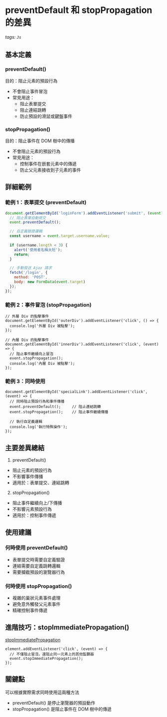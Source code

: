 # preventDefault 和 stopPropagation 的差異

###### tags: `Js`

## 基本定義

### preventDefault()
目的：阻止元素的預設行為
- 不會阻止事件冒泡
- 常見用途：
  - 阻止表單提交
  - 阻止連結跳轉
  - 防止預設的滑鼠或鍵盤事件

### stopPropagation()
目的：阻止事件在 DOM 樹中的傳播
- 不會阻止元素的預設行為
- 常見用途：
  - 控制事件在嵌套元素中的傳遞
  - 防止父元素接收到子元素的事件

## 詳細範例

### 範例 1：表單提交 (preventDefault)
```javascript
document.getElementById('loginForm').addEventListener('submit', (event) => {
  // 阻止表單自動提交
  event.preventDefault();

  // 自定義驗證邏輯
  const username = event.target.username.value;
  
  if (username.length < 3) {
    alert('使用者名稱太短');
    return;
  }

  // 手動發送 Ajax 請求
  fetch('/login', {
    method: 'POST',
    body: new FormData(event.target)
  });
});
```

### 範例 2：事件冒泡 (stopPropagation)
```javascript=
// 外層 Div 的點擊事件
document.getElementById('outerDiv').addEventListener('click', () => {
  console.log('外層 Div 被點擊');
});

// 內層 Div 的點擊事件
document.getElementById('innerDiv').addEventListener('click', (event) => {
  // 阻止事件繼續向上冒泡
  event.stopPropagation();
  console.log('內層 Div 被點擊');
});
```

### 範例 3：同時使用
```javascript=
document.getElementById('specialLink').addEventListener('click', (event) => {
  // 同時阻止預設行為和事件傳播
  event.preventDefault();     // 阻止連結跳轉
  event.stopPropagation();    // 阻止事件繼續傳播

  // 執行自定義邏輯
  console.log('執行特殊操作');
});
```

## 主要差異總結
1. preventDefault()
- 阻止元素的預設行為
- 不影響事件傳播
- 適用於：表單提交、連結跳轉


2. stopPropagation()
- 阻止事件繼續向上/下傳播
- 不影響元素預設行為
- 適用於：控制事件傳遞

## 使用建議
### 何時使用 preventDefault()
- 表單提交時需要自定義驗證
- 連結需要自定義跳轉邏輯
- 需要攔截預設的瀏覽器行為

### 何時使用 stopPropagation()
- 複雜的巢狀元素事件處理
- 避免意外觸發父元素事件
- 精確控制事件傳遞

## 進階技巧：stopImmediatePropagation()
[stopImmediatePropagation](https://developer.mozilla.org/zh-TW/docs/Web/API/Event/stopImmediatePropagation)
```javascript=
element.addEventListener('click', (event) => {
  // 不僅阻止冒泡，還阻止同一元素上的其他監聽器
  event.stopImmediatePropagation();
});
```

## 關鍵點
可以根據實際需求同時使用這兩種方法
- preventDefault() 是停止瀏覽器的預設動作
- stopPropagation() 是阻止事件在 DOM 樹中的傳遞

